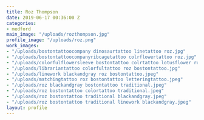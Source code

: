 ```yaml
---
title: Roz Thompson
date: 2019-06-17 00:36:00 Z
categories:
- medford
main_image: "/uploads/rozthompson.jpg"
profile_image: "/uploads/roz.png"
work_images:
- "/uploads/bostontattoocompany dinosaurtattoo linetattoo roz.jpg"
- "/uploads/bostontattoocompanyribcagetattoo colrflowertattoo roz.jpg"
- "/uploads/colorfulflowersleeve bostontattoo colrtattoo lotusflower roz.jpg"
- "/uploads/librariantattoo colorfultattoo roz bostontattoo.jpg"
- "/uploads/linework blackandgray roz bostontattoo.jpeg"
- "/uploads/matchingtattoo roz bostontattoo letteringtattoo.jpeg"
- "/uploads/roz blackandgray bostontattoo traditional.jpeg"
- "/uploads/roz bostontattoo colortattoo traditional.jpeg"
- "/uploads/roz bostontattoo traditional blackandgray.jpeg"
- "/uploads/roz bostontattoo traditional linework blackandgray.jpeg"
layout: profile
---
```


